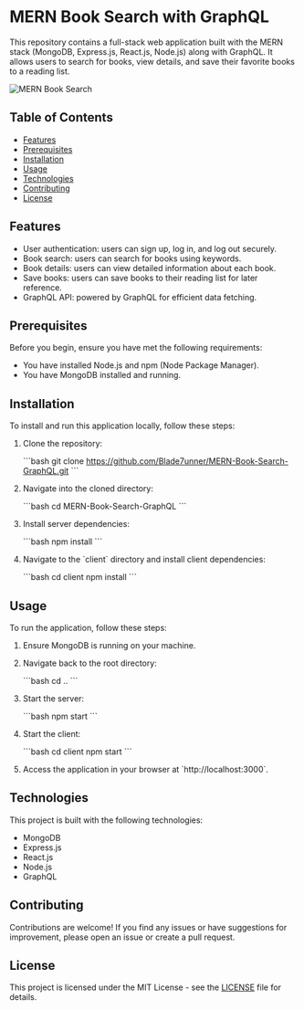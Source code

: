 # MERN Book Search with GraphQL

This repository contains a full-stack web application built with the MERN stack (MongoDB, Express.js, React.js, Node.js) along with GraphQL. It allows users to search for books, view details, and save their favorite books to a reading list.

![MERN Book Search](demo.gif)

## Table of Contents

- [Features](#features)
- [Prerequisites](#prerequisites)
- [Installation](#installation)
- [Usage](#usage)
- [Technologies](#technologies)
- [Contributing](#contributing)
- [License](#license)

## Features

- User authentication: users can sign up, log in, and log out securely.
- Book search: users can search for books using keywords.
- Book details: users can view detailed information about each book.
- Save books: users can save books to their reading list for later reference.
- GraphQL API: powered by GraphQL for efficient data fetching.

## Prerequisites

Before you begin, ensure you have met the following requirements:

- You have installed Node.js and npm (Node Package Manager).
- You have MongoDB installed and running.

## Installation

To install and run this application locally, follow these steps:

1. Clone the repository:

   \`\`\`bash
   git clone https://github.com/Blade7unner/MERN-Book-Search-GraphQL.git
   \`\`\`

2. Navigate into the cloned directory:

   \`\`\`bash
   cd MERN-Book-Search-GraphQL
   \`\`\`

3. Install server dependencies:

   \`\`\`bash
   npm install
   \`\`\`

4. Navigate to the \`client\` directory and install client dependencies:

   \`\`\`bash
   cd client
   npm install
   \`\`\`

## Usage

To run the application, follow these steps:

1. Ensure MongoDB is running on your machine.

2. Navigate back to the root directory:

   \`\`\`bash
   cd ..
   \`\`\`

3. Start the server:

   \`\`\`bash
   npm start
   \`\`\`

4. Start the client:

   \`\`\`bash
   cd client
   npm start
   \`\`\`

5. Access the application in your browser at \`http://localhost:3000\`.

## Technologies

This project is built with the following technologies:

- MongoDB
- Express.js
- React.js
- Node.js
- GraphQL

## Contributing

Contributions are welcome! If you find any issues or have suggestions for improvement, please open an issue or create a pull request.

## License

This project is licensed under the MIT License - see the [LICENSE](LICENSE) file for details.

